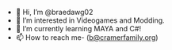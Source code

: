 - 👋 Hi, I’m @braedawg02
- 👀 I’m interested in Videogames and Modding.
- 🌱 I’m currently learning MAYA and C#!
- 📫 How to reach me- (b@cramerfamily.org)

<!---
braedawg02/braedawg02 is a ✨ special ✨ repository because its `README.md` (this file) appears on your GitHub profile.
You can click the Preview link to take a look at your changes.
--->
